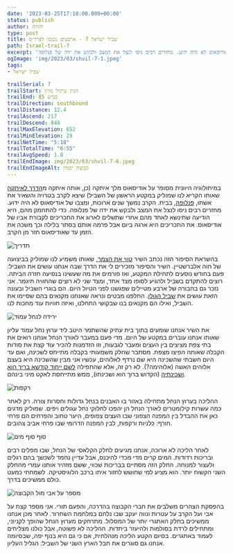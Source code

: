 ```yaml
---
date: '2023-03-25T17:10:00.000+00:00'
status: publish
author: יהודה
type: post
title: שביל ישראל 7 - ארבעים נכנסו לפרד״ס
path: Israel-trail-7
excerpt: 'במיתולוגיה היוונית מסופר על אודיסאוס מלך איתקה (כן, אותה איתקה מהדרך לאיתקה שאותו הקריא לנו שמוליק במקטע הראשון של השביל) שיצא לקרב בטרויה והשאיר את אשתו, פנלופה, בבית. הקרב נערך שנים ארוכות, ומצבו של אודיסאוס לא היה ידוע. מחזרים רבים ניסו לנצל את המצב ולבקש את ידה של פנלופה'
ogImage: 'img/2023/03/shvil-7-1.jpeg'
tags:
- שביל ישראל

trailSerial: 7
trailStart: חניון עיקול מרון
trailEnd: כביש 85
trailDirection: southbound
trailDistance: 12.4
trailAscend: 217
trailDescend: 840
trailMaxElevation: 652
trailMinElevation: 29
trailNetTime: "5:18"
trailTotalTime: "6:55"
trailAvgSpeed: 1.8
trailEndImage: img/2023/03/shvil-7-6.jpeg
trailEndImageAlt: קבוצת יסמין
--- 
```


במיתולוגיה היוונית מסופר על אודיסאוס מלך איתקה (כן, אותה איתקה מ[הדרך לאיתקה](https://www.mouflon.co.il/הדרךלאיתקה) שאותו הקריא לנו שמוליק במקטע הראשון של השביל) שיצא לקרב בטרויה והשאיר את אשתו, [פנלופה](https://he.wikipedia.org/wiki/פנלופה), בבית. הקרב נמשך שנים ארוכות, ומצבו של אודיסאוס לא היה ידוע. מחזרים רבים ניסו לנצל את המצב ולבקש את ידה של פנלופה. כדי להתחמק מהם, היא הודיעה שתינשא לאחד מהם אחרי שתשלים לארוג את התכריכים לקבורת אביו של אודיסאוס. את התכריכים היא ארגה ביום אבל פרמה אותם בסתר בלילה וכך משכה את הזמן עד שאודיסאוס חזר מן הקרב.

![תדריך](/img/2023/03/shvil-7-1.jpeg "תדריך")

בהשראת הסיפור הזה נכתב השיר [טווי את הצמר](https://benyehuda.org/read/12609), שאותו משמיע לנו שמוליק בביצועה של חוה אלברשטיין. השיר והסיפור מזכירים לי את הדרך שבה אנחנו עושים את השביל: פעם בחודש נוסעים לתחילת המקטע, ואז פורמים את מה שעשינו בנסיעה חזרה הביתה. רוצים להתקדם בשביל ולהגיע לסופו מצד אחד, ומצד שני לא רוצים שהחוויה תיגמר. אני נזכר גם בחבורה של ארבע מטיילים שפגשנו לפני הטיול היום. הם בוגרי השביל ובעונה הזאת עושים את [שביל הגולן](https://www.al-hashvil.co.il/trips/guided-trips/מקטעי-שביל-הגולן/). החלפנו מבטים ונראה שאנחנו מקנאים בהם שסיימו את השביל, ואילו הם מקנאים בנו שבקושי התחלנו, ואיזה חוויות עוד מחכות לנו. 

![ירידה לנחל עמוד](/img/2023/03/shvil-7-2.jpeg "ירידה לנחל עמוד")

את השיר אנחנו שומעים בתוך בית עתיק שהשתמר היטב ליד ערוץ נחל עמוד עליון שאותו אנחנו עוברים במקטע של היום. מדי פעם במעבר לאורך הנחל אנחנו רואים את בתי צפת מציצים בין העצים ומעבר לגבעות, וזו הזדמנות להכיר עוד קצת את סודות הקבלה שאותה הפיצו מצפת. מסתבר שחלק משמעותי בקבלה מתייחס לשכינה, ואם עד היום חשבתי שהשכינה היא שם נרדף לאלוהים, עכשיו אני מבין שהשכינה היא בעצם אלוהים האשה (אלוהימה?). 
לא רק זה,
 אלא שהתפילה [לשם ייחוד קודשא בריך הוא ושכינתיה](https://he.wikipedia.org/wiki/לשם_ייחוד)
 (הקדוש ברוך הוא ושכינתו), ממש מתייחסת לאקט מיני בינהם. 

![רקפות](/img/2023/03/shvil-7-3.jpeg "רקפות")

ההליכה בערוץ הנחל מתחילה באזור בו האבנים בנחל גדולות וחסרות צורה. רק לאחר כמה עשרות קילומטרים לאורך הנחל הן יהפכו לחלוקי נחל עגולים ויפים. שמוליק מדגים כאן את ההבדל בין המפנה הצפוני שבו העצים צפופים, היער טחוב והפרחים הם פרחי חורף: כלניות ורקפות, לבין המפנה הדרומי שבו פרחי אביב צהובים.  


![סוף סוף מים](/img/2023/03/shvil-7-4.jpeg "סוף סוף מים")

לאחר הליכה לא ארוכה, אנחנו מגיעים לחלק הקלאסי של הנחל, שבו מפלים רבים ובריכות רדודות. המים קרים מדי מכדי להיכנס, אבל עדיין נחמד לשכשך בהם רגלים ולעצור למנוחה. החלק הזה מסתיים בבריכות שכווי, ששם מזהיר אותנו עמרי מהחלק השני הקשוח יותר. הוא מציע למי שחושש לחזור איתו ברכב הלוגיסטיקה. לשמחתי כמעט כולם ממשיכים בדרך. 

![מספר על אבי מול הקבוצה](/img/2023/03/shvil-7-5.jpeg "מספר על אבי מול הקבוצה")

בהפסקת הצהרים משלבים את חברי הקבוצה בהדרכה, והפעם תורי. אני מספר קצת על אבי ועל הקרב על עטרות ונווה יעקב שבו נלחם במלחמת השחרור. לאחר מכן אנחנו ממשיכים בחלק האתגרי יותר של המסלול. מתרחקים מערוץ הנחל שהופך לקניוני, ומתחילים לרדת בסולמות ולהיעזר ביתדות. ההליכה לא פשוטה, אבל כולנו מצליחים לעמוד באתגרים. בסיום הקטע הליכה מנהלתית, אם כי גם היא בנוף יפה, שבסיומה אנחנו גם סוגרים את חבל הארץ השני של השביל: הגליל העליון. 